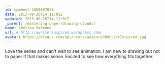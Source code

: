 ```yaml
---
id: comment-1059807038
date: 2013-09-26T14:11:01Z
updated: 2013-09-26T14:11:01Z
_parent: /mastering-paper/drawing-clouds/
name: Shelina Valmond
url: # http://awriterinspired.wordpress.com/
avatar: https://disqus.com/api/users/avatars/AWriterInspired.jpg
---
```


Love the series and can't wait to see animation. I am new to drawing but not to
paper if that makes sense. Excited to see how everything fits together.
